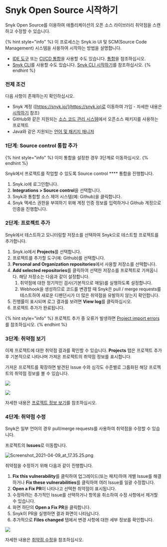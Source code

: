 # Snyk Open Source 시작하기

Snyk Open Source를 이용하여 애플리케이션의 오픈 소스 라이브러리 취약점을 스캔하고 수정할 수 있습니다.

{% hint style="info" %}
이 프로세스는 Snyk.io UI 및 SCM(Source Code Management) 시스템을 사용하여 시작하는 방법을 설명합니다.

* [IDE 도구](https://docs.snyk.io/integrations/ide-tools) 또는 [CI/CD 통합](https://docs.snyk.io/integrations/ci-cd-integrations)을 사용할 수도 있습니다. [통합](https://docs.snyk.io/integrations)을 참조하십시오.
* [Snyk CLI](broken-reference)를 사용할 수도 있습니다. [Snyk CLI 시작하기](broken-reference)를 참조하십시오.
{% endhint %}

### 전제 조건

다음 사항이 존재하는지 확인하십시오.

* Snyk 계정 ([https://snyk.io/](https://snyk.io)로 이동하여 가입 - 자세한 내용은 [시작하기](../../getting-started/) 참조)
* GitHub와 같은 지원되는 [소스 코드 관리 시스템](../../features/integrations/git-repository-scm-integrations/)에서 오픈소스 패키지를 사용하는 프로젝트
* Java와 같은 지원되는 [언어 및 패키지 매니저](language-and-package-manager-support/)

### 1단계: **Source control** 통합 추가

{% hint style="info" %}
이미 통합을 설정한 경우 3단계로 이동하십시오.
{% endhint %}

Snyk에서 프로젝트를 작업할 수 있도록 Source control \*\*\*\* 통합을 진행합니다.

1. Snyk.io에 로그인합니다.
2. **Integrations > Source control**을 선택합니다.
3. Snyk과 통합할 소스 제어 시스템(예: Github)을 클릭합니다.
4. Snyk 액세스 권한을 부여하기 위해 계정 인증 정보를 입력하거나 Github 계정으로 인증을 진행합니다.

### 2단계: 프로젝트 추가

Snyk에서 테스트하고 모니터링할 저장소를 선택하여 Snyk으로 테스트할 프로젝트를 추가합니다.

1. Snyk.io에서 **Projects**를 선택합니다.
2. 프로젝트를 추가할 도구(예: Github)를 선택합니다.
3. **Personal and Organization repositories**에서 사용할 저장소를 선택합니다.
4. **Add selected repositories**를 클릭하여 선택한 저장소를 프로젝트로 가져옵니다. 해당 저장소는 다음과 같이 설정합니다.
   1. 취약점에 대한 정기적인 검사(기본적으로 매일)를 실행하도록 설정합니다.
   2. Webhook을 생성하므로 코드를 변경할 때 Snyk은 pull / merge requests를 테스트하여 새로운 디펜던시가 더 많은 취약점을 유발하지 않는지 확인합니다.
5. 진행률이 표시되며 로그 결과를 보려면 **View log**를 클릭하십시오.
6. 프로젝트 추가가 완료됩니다.

{% hint style="info" %}
프로젝트 추가 중 오류가 발생하면 [Project import errors](https://support.snyk.io/hc/en-us/articles/360001373118)를 참조하십시오.
{% endhint %}

### 3단계: 취약점 보기

이제 프로젝트에 대한 취약점 결과를 확인할 수 있습니다. **Projects** 탭은 프로젝트 추가 후 기본적으로 나타나며 가져온 프로젝트의 취약점 정보를 표시합니다.

가져온 프로젝트를 확장하면 발견된 Issue 수와 심각도 수준별로 그룹화된 해당 프로젝트의 취약점 정보를 볼 수 있습니다.

![](../../.gitbook/assets/view\_vulns\_\_overview.png)

![](<../../.gitbook/assets/detailed-vuln-information (3) (4) (4) (4) (6) (7) (5) (1) (1).png>)

자세한 내용은 [프로젝트 정보 보기](../../getting-started/introduction-to-snyk-projects/view-project-information/)를 참조하십시오.

### 4단계: 취약점 수정

Snyk은 일부 언어의 경우 pull/merge requests를 사용하여 취약점을 수정할 수 있습니다.

프로젝트의 **Issues**로 이동합니다.

![Screenshot\_2021-04-09\_at\_17.35.25.png](../../.gitbook/assets/screenshot\_2021-04-09\_at\_17.35.25.png)

취약점을 수정하기 위해 다음과 같이 진행합니다.

1. **Fix this vulnerability**를 클릭하여 업그레이드(또는 패치)하여 개별 Issue를 해결하거나 **Fix these vulnerabilities**를 클릭하여 여러 Issue를 일괄 수정합니다.
2. **Open a Fix PR**이 나타나고 선택한 취약점이 표시됩니다.
3. 수정하려는 추가적인 Issue를 선택하거나 항목을 취소하여 수정 사항에서 제거할 수 있습니다.
4. 화면 하단의 **Open a Fix PR**을 클릭합니다.
5. Snyk이 PR을 실행하면 결과 화면이 나타납니다.
6. 추가적으로 **Files changed** 탭에서 변경 사항에 대한 세부 정보를 확인합니다.

![](../../.gitbook/assets/screenshot\_2021-04-09\_at\_17.46.22.png)

자세한 내용은 [취약점 수정](../../features/fixing-and-prioritizing-issues/issue-management/remediate-your-vulnerabilities.md)을 참조하십시오.
